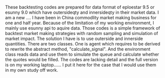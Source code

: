 These backtesting codes are prepared for data format of eploestar 9.5 or esunny 9.0 which have outersideqty and innersideqty in their market data. I am a new .... I have been in China commodlity market making business for one and half year. Because of the limitation of my working environment, I mainly use esunny api to aquire data. Those codes is a simple framework of backtest market making strategies with random sampling and simulation of market impact. The solution I have is to use outerside and innerside quantities. There are two classes. One is agent which requires to be derived to rewrite the abstract method, "calculate_signal". And the environment class reads data and use them to simulate the queue and calculate whether the quotes would be filled. The codes are lacking detail and the full version is on my working laptop...... I put it here for the case that I would use them in my own study off work.
